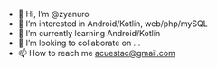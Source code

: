 - 👋 Hi, I’m @zyanuro
- 👀 I’m interested in Android/Kotlin, web/php/mySQL
- 🌱 I’m currently learning Android/Kotlin
- 💞️ I’m looking to collaborate on ...
- 📫 How to reach me acuestac@gmail.com

<!---
zyanuro/zyanuro is a ✨ special ✨ repository because its `README.md` (this file) appears on your GitHub profile.
You can click the Preview link to take a look at your changes.
--->

